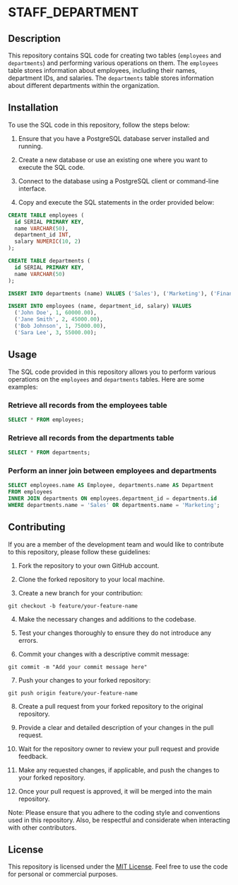 # STAFF_DEPARTMENT

## Description

This repository contains SQL code for creating two tables (`employees` and `departments`) and performing various operations on them. The `employees` table stores information about employees, including their names, department IDs, and salaries. The `departments` table stores information about different departments within the organization.

## Installation

To use the SQL code in this repository, follow the steps below:

1. Ensure that you have a PostgreSQL database server installed and running.

2. Create a new database or use an existing one where you want to execute the SQL code.

3. Connect to the database using a PostgreSQL client or command-line interface.

4. Copy and execute the SQL statements in the order provided below:

```sql
CREATE TABLE employees (
  id SERIAL PRIMARY KEY,
  name VARCHAR(50),
  department_id INT,
  salary NUMERIC(10, 2)
);

CREATE TABLE departments (
  id SERIAL PRIMARY KEY,
  name VARCHAR(50)
);

INSERT INTO departments (name) VALUES ('Sales'), ('Marketing'), ('Finance');

INSERT INTO employees (name, department_id, salary) VALUES
  ('John Doe', 1, 60000.00),
  ('Jane Smith', 2, 45000.00),
  ('Bob Johnson', 1, 75000.00),
  ('Sara Lee', 3, 55000.00);
```

## Usage

The SQL code provided in this repository allows you to perform various operations on the `employees` and `departments` tables. Here are some examples:

### Retrieve all records from the employees table

```sql
SELECT * FROM employees;
```

### Retrieve all records from the departments table

```sql
SELECT * FROM departments;
```

### Perform an inner join between employees and departments

```sql
SELECT employees.name AS Employee, departments.name AS Department
FROM employees
INNER JOIN departments ON employees.department_id = departments.id
WHERE departments.name = 'Sales' OR departments.name = 'Marketing';
```

## Contributing

If you are a member of the development team and would like to contribute to this repository, please follow these guidelines:

1. Fork the repository to your own GitHub account.

2. Clone the forked repository to your local machine.

3. Create a new branch for your contribution:

```shell
git checkout -b feature/your-feature-name
```

4. Make the necessary changes and additions to the codebase.

5. Test your changes thoroughly to ensure they do not introduce any errors.

6. Commit your changes with a descriptive commit message:

```shell
git commit -m "Add your commit message here"
```

7. Push your changes to your forked repository:

```shell
git push origin feature/your-feature-name
```

8. Create a pull request from your forked repository to the original repository.

9. Provide a clear and detailed description of your changes in the pull request.

10. Wait for the repository owner to review your pull request and provide feedback.

11. Make any requested changes, if applicable, and push the changes to your forked repository.

12. Once your pull request is approved, it will be merged into the main repository.

Note: Please ensure that you adhere to the coding style and conventions used in this repository. Also, be respectful and considerate when interacting with other contributors.

## License

This repository is licensed under the [MIT License](LICENSE). Feel free to use the code for personal or commercial purposes.